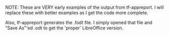 NOTE: These are VERY early examples of the output from tf-appreport.  I will replace these with better examples as I get the code more complete.

Also, tf-appreport generates the .fodt file.  I simply opened that file and "Save As"'ed .odt to get the 'proper' LibreOffice version.
